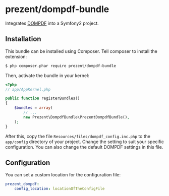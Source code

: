 # prezent/dompdf-bundle

Integrates [DOMPDF](https://github.com/dompdf/dompdf) into a Symfony2 project.

## Installation
This bundle can be installed using Composer. Tell composer to install the extension:

```bash
$ php composer.phar require prezent/dompdf-bundle
```

Then, activate the bundle in your kernel:

```php
<?php
// app/AppKernel.php

public function registerBundles()
{
    $bundles = array(
        // ...
        new Prezent\DompdfBundle\PrezentDompdfBundle(),
    );
}
```

After this, copy the file ```Resources/files/dompdf_config.inc.php``` to the ```app/config``` directory of your project.
Change the setting to suit your specific configuration. You can also change the default DOMPDF settings in this file.

## Configuration
You can set a custom location for the configuration file:

```yml
prezent_dompdf:
    config_location: locationOfTheConfigFile 
```
